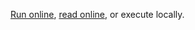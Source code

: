 [Run online](https://mybinder.org/v2/gh/rmlarose/QuIC-Seminar/master?filepath=fall2019%2F02intr-part1), [read online](https://nbviewer.jupyter.org/github/rmlarose/QuIC-Seminar/blob/master/fall2019/02intro-part1/QuIC_intro_to_qiskit_and_math_review-part1.ipynb), or execute locally.
